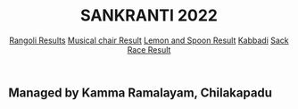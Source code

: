 <head>	<meta charset="UTF-8">	<title><center>SANKRANTI 2022</center></title>	<link rel="stylesheet" href="hw1.css"></head> <body>	<header>	<center>	<h1>SANKRANTI 2022</h1>	</center>	<nav>		
<a href="https://chhvap.github.io/Kalyanam/Sankaranti_Rangoli.html">Rangoli Results</a>	
<a href="https://chhvap.github.io/Kalyanam/mcresult.html">Musical chair Result</a>
<a href="https://chhvap.github.io/Kalyanam/lsresult.html">Lemon and Spoon Result</a>
<a href="https://chhvap.github.io/Kalyanam/Kabbadi.html">Kabbadi</a>
<a href="https://chhvap.github.io/Kalyanam/srresults.html">Sack Race Result</a>

	
</nav>	</header>		<main>

<!--iframe src="https://www.iplt20.com/match/2021/38" height="500" title="W3Schools Free Online Web Tutorials"></iframe>
 <h2><img src="ceo.jpg" alt="points" background-color="yellow" height="200" width="200"/><br>OUR CEO</h2><body style="background-color:yellow;">
 
  <h2><img src="logo.png" alt="points" background-color="yellow" height="50" width="50"/>Managed by Kamma Ramalayam, Chilakapadu </h2><body style="background-color:yellow;">-->
<H2>Managed by Kamma Ramalayam, Chilakapadu </h2>
 <!--This is comment-->
